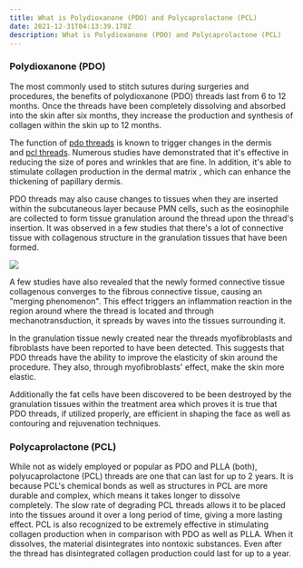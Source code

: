 ```yaml
---
title: What is Polydioxanone (PDO) and Polycaprolactone (PCL)
date: 2021-12-31T04:13:39.178Z
description: What is Polydioxanone (PDO) and Polycaprolactone (PCL)
---
```

<!--StartFragment-->

### **Polydioxanone (PDO)**

The most commonly used to stitch sutures during surgeries and procedures, the benefits of polydioxanone (PDO) threads last from 6 to 12 months. Once the threads have been completely dissolving and absorbed into the skin after six months, they increase the production and synthesis of collagen within the skin up to 12 months.

The function of [pdo threads](https://laboderm-skin.com/glamour-pdo-threads/) is known to trigger changes in the dermis and [](https://www.blogger.com/blog/post/edit/9140386917966371801/7959265683760239038#)[pcl threads](https://laboderm-skin.com/glamour-pcl-threads-twist/). Numerous studies have demonstrated that it's effective in reducing the size of pores and wrinkles that are fine. In addition, it's able to stimulate collagen production in the dermal matrix , which can enhance the thickening of papillary dermis.

PDO threads may also cause changes to tissues when they are inserted within the subcutaneous layer because PMN cells, such as the eosinophile are collected to form tissue granulation around the thread upon the thread's insertion. It was observed in a few studies that there's a lot of connective tissue with collagenous structure in the granulation tissues that have been formed.

[![](https://blogger.googleusercontent.com/img/a/AVvXsEgv4G46xsQ7nf59bwRhVmfe8FIsoULngFZcYgjtLyrm2T92hEzuzUYtuVsSglH67uGy0DzfTloVA5rxAtky33n4cM9w_SmVZXXPK_qQV3y6bJxRJZB3dzdUJ3x6nrHZxl56qbfm0i64rg-7zdsFdVW6vWKqAHt6jEkqGMlXH7lGWXnbukIA9CkZmdyg0Q=w640-h504)](https://www.blogger.com/blog/post/edit/9140386917966371801/7959265683760239038#)

A few studies have also revealed that the newly formed connective tissue collagenous converges to the fibrous connective tissue, causing an "merging phenomenon". This effect triggers an inflammation reaction in the region around where the thread is located and through mechanotransduction, it spreads by waves into the tissues surrounding it.

In the granulation tissue newly created near the threads myofibroblasts and fibroblasts have been reported to have been detected. This suggests that PDO threads have the ability to improve the elasticity of skin around the procedure. They also, through myofibroblasts' effect, make the skin more elastic.

Additionally the fat cells have been discovered to be been destroyed by the granulation tissues within the treatment area which proves it is true that PDO threads, if utilized properly, are efficient in shaping the face as well as contouring and rejuvenation techniques.

### **Polycaprolactone (PCL)**

While not as widely employed or popular as PDO and PLLA (both), polyucaprolactone (PCL) threads are one that can last for up to 2 years. It is because PCL's chemical bonds as well as structures in PCL are more durable and complex, which means it takes longer to dissolve completely. The slow rate of degrading PCL threads allows it to be placed into the tissues around it over a long period of time, giving a more lasting effect. PCL is also recognized to be extremely effective in stimulating collagen production when in comparison with PDO as well as PLLA. When it dissolves, the material disintegrates into nontoxic substances. Even after the thread has disintegrated collagen production could last for up to a year.

<!--EndFragment-->